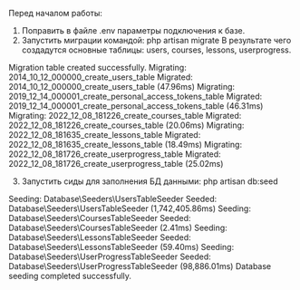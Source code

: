 Перед началом работы:
1. Поправить в файле .env параметры подключения к базе.
2. Запустить миграции командой:
   php artisan migrate
   В результате чего создадутся основные таблицы: users, courses, lessons, userprogress.

Migration table created successfully.
Migrating: 2014_10_12_000000_create_users_table
Migrated:  2014_10_12_000000_create_users_table (47.96ms)
Migrating: 2019_12_14_000001_create_personal_access_tokens_table
Migrated:  2019_12_14_000001_create_personal_access_tokens_table (46.31ms)
Migrating: 2022_12_08_181226_create_courses_table
Migrated:  2022_12_08_181226_create_courses_table (20.06ms)
Migrating: 2022_12_08_181635_create_lessons_table
Migrated:  2022_12_08_181635_create_lessons_table (18.49ms)
Migrating: 2022_12_08_181726_create_userprogress_table
Migrated:  2022_12_08_181726_create_userprogress_table (25.02ms)


3. Запустить сиды для заполнения БД данными:
   php artisan db:seed

Seeding: Database\Seeders\UsersTableSeeder
Seeded:  Database\Seeders\UsersTableSeeder (1,742,405.86ms)
Seeding: Database\Seeders\CoursesTableSeeder
Seeded:  Database\Seeders\CoursesTableSeeder (2.41ms)
Seeding: Database\Seeders\LessonsTableSeeder
Seeded:  Database\Seeders\LessonsTableSeeder (59.40ms)
Seeding: Database\Seeders\UserProgressTableSeeder
Seeded:  Database\Seeders\UserProgressTableSeeder (98,886.01ms)
Database seeding completed successfully.
